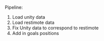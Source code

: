 Pipeline:

1. Load unity data
1. Load restimote data
1. Fix Unity data to correspond to restimote
1. Add in goals positions
